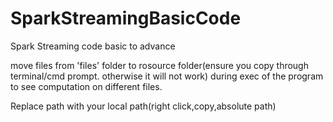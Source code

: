 # SparkStreamingBasicCode
Spark Streaming code basic to advance

move files from 'files' folder to rosource folder(ensure you copy through terminal/cmd prompt. otherwise it will not work) during exec of the program to see computation on different files.

Replace path with your local path(right click,copy,absolute path)

